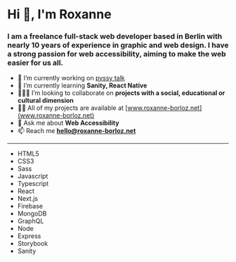 <h1 >Hi 👋, I'm Roxanne</h1>
<h3>I am a freelance full-stack web developer based in Berlin with nearly 10 years of experience in graphic and web design. I have a strong passion for web accessibility, aiming to make the web easier for us all.</h3>

- 🔭 I’m currently working on [pvssy talk](https://www.pvssy-talk.org/)
- 🌱 I’m currently learning **Sanity, React Native**
- 👩🏻‍💻 I’m looking to collaborate on **projects with a social, educational or cultural dimension**
- 👨‍💻 All of my projects are available at [www.roxanne-borloz.net](www.roxanne-borloz.net)
- 💬 Ask me about **Web Accessibility**
- 📫 Reach me **hello@roxanne-borloz.net**

* * *

- HTML5
- CSS3</li>
- Sass
- Javascript
- Typescript
- React
- Next.js
- Firebase
- MongoDB
- GraphQL
- Node
- Express
- Storybook
- Sanity

